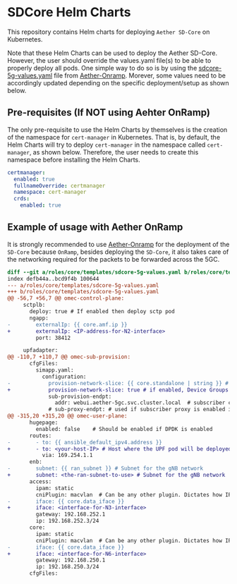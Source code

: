 <!--
Copyright 2024-present Intel Corporation
SPDX-License-Identifier: Apache-2.0
-->

# SDCore Helm Charts
This repository contains Helm charts for deploying `Aether SD-Core` on Kubernetes.

Note that these Helm Charts can be used to deploy the Aether SD-Core. However,
the user should override the values.yaml file(s) to be able to properly deploy
all pods. One simple way to do so is by using the
[sdcore-5g-values.yaml](https://github.com/opennetworkinglab/aether-5gc/blob/master/roles/core/templates/sdcore-5g-values.yaml)
file from [Aether-Onramp](https://docs.aetherproject.org/master/onramp/overview.html).
Morever, some values need to be accordingly updated depending on the specific
deployment/setup as shown below.

## Pre-requisites (If NOT using Aehter OnRamp)

The only pre-requisite to use the Helm Charts by themselves is the creation of
the namespace for `cert-manager` in Kubernetes. That is, by default, the Helm
Charts will try to deploy `cert-manager` in the namespace called `cert-manager`,
as shown below. Therefore, the user needs to create this namespace before
installing the Helm Charts.

```yaml
certmanager:
  enabled: true
  fullnameOverride: certmanager
  namespace: cert-manager
  crds:
    enabled: true
```

## Example of usage with Aether OnRamp

It is strongly recommended to use [Aether-Onramp](https://docs.aetherproject.org/master/onramp/overview.html)
for the deployment of the `SD-Core` because `OnRamp`, besides deploying the
`SD-Core`, it also takes care of the networking required for the packets to be
forwarded across the 5GC.


```diff
diff --git a/roles/core/templates/sdcore-5g-values.yaml b/roles/core/templates/sdcore-5g-values.yaml
index defb44a..bcd9f4b 100644
--- a/roles/core/templates/sdcore-5g-values.yaml
+++ b/roles/core/templates/sdcore-5g-values.yaml
@@ -56,7 +56,7 @@ omec-control-plane:
     sctplb:
       deploy: true # If enabled then deploy sctp pod
       ngapp:
-        externalIp: {{ core.amf.ip }}
+        externalIp: <IP-address-for-N2-interface>
         port: 38412

     upfadapter:
@@ -110,7 +110,7 @@ omec-sub-provision:
       cfgFiles:
         simapp.yaml:
           configuration:
-            provision-network-slice: {{ core.standalone | string }} # if enabled, Device Groups & Slices configure by simapp
+            provision-network-slice: true # if enabled, Device Groups & Slices configure by simapp
             sub-provision-endpt:
               addr: webui.aether-5gc.svc.cluster.local  # subscriber configuation endpoint.
             # sub-proxy-endpt: # used if subscriber proxy is enabled in the ROC.
@@ -315,20 +315,20 @@ omec-user-plane:
       hugepage:
         enabled: false    # Should be enabled if DPDK is enabled
       routes:
-        - to: {{ ansible_default_ipv4.address }}
+        - to: <your-host-IP> # Host where the UPF pod will be deployed
           via: 169.254.1.1
       enb:
-        subnet: {{ ran_subnet }} # Subnet for the gNB network
+        subnet: <the-ran-subnet-to-use> # Subnet for the gNB network
       access:
         ipam: static
         cniPlugin: macvlan  # Can be any other plugin. Dictates how IP address are assigned
-        iface: {{ core.data_iface }}
+        iface: <interface-for-N3-interface>
         gateway: 192.168.252.1
         ip: 192.168.252.3/24
       core:
         ipam: static
         cniPlugin: macvlan  # Can be any other plugin. Dictates how IP address are assigned
-        iface: {{ core.data_iface }}
+        iface: <interface-for-N6-interface>
         gateway: 192.168.250.1
         ip: 192.168.250.3/24
       cfgFiles:
```
